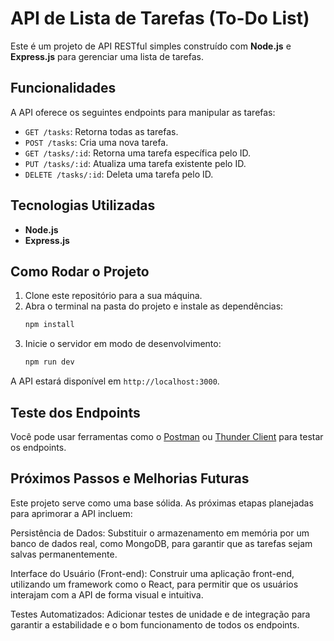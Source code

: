 # API de Lista de Tarefas (To-Do List)

Este é um projeto de API RESTful simples construído com **Node.js** e **Express.js** para gerenciar uma lista de tarefas.

## Funcionalidades

A API oferece os seguintes endpoints para manipular as tarefas:

* `GET /tasks`: Retorna todas as tarefas.
* `POST /tasks`: Cria uma nova tarefa.
* `GET /tasks/:id`: Retorna uma tarefa específica pelo ID.
* `PUT /tasks/:id`: Atualiza uma tarefa existente pelo ID.
* `DELETE /tasks/:id`: Deleta uma tarefa pelo ID.

## Tecnologias Utilizadas

* **Node.js**
* **Express.js**

## Como Rodar o Projeto

1.  Clone este repositório para a sua máquina.
2.  Abra o terminal na pasta do projeto e instale as dependências:
    ```bash
    npm install
    ```
3.  Inicie o servidor em modo de desenvolvimento:
    ```bash
    npm run dev
    ```

A API estará disponível em `http://localhost:3000`.

## Teste dos Endpoints

Você pode usar ferramentas como o [Postman](https://www.postman.com/) ou [Thunder Client](https://marketplace.visualstudio.com/items?itemName=rangav.vscode-thunder-client) para testar os endpoints.

## Próximos Passos e Melhorias Futuras

Este projeto serve como uma base sólida. As próximas etapas planejadas para aprimorar a API incluem:

Persistência de Dados: Substituir o armazenamento em memória por um banco de dados real, como MongoDB, para garantir que as tarefas sejam salvas permanentemente.

Interface do Usuário (Front-end): Construir uma aplicação front-end, utilizando um framework como o React, para permitir que os usuários interajam com a API de forma visual e intuitiva.

Testes Automatizados: Adicionar testes de unidade e de integração para garantir a estabilidade e o bom funcionamento de todos os endpoints.